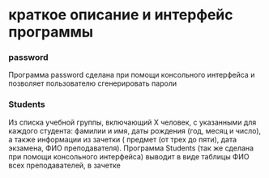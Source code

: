 # краткое описание и интерфейс программы #
### password ###
Программа password сделана при помощи консольного интерфейса и позволяет пользователю сгенерировать пароли
### Students ###
Из списка учебной группы, включающий Х человек, с указанными для каждого студента: фамилии и имя, даты рождения (год, месяц и число), а также информации из зачетки ( предмет (от трех до пяти), дата экзамена, ФИО преподавателя).
Программа Students (так же сделана при помощи консольного интерфейса) выводит в виде таблицы ФИО всех преподавателей, в зачетке
